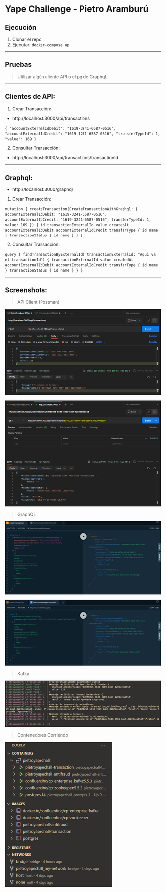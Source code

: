
# Yape Challenge - Pietro Aramburú

## Ejecución

1. Clonar el repo
2. Ejecutar: 	`docker-compose up`

---

## Pruebas

> Utilizar algún cliente API o el pg de Graphql.

---

## Clientes de API:

1. Crear Transacción:

- http://localhost:3000/api/transactions

`
{
  "accountExternalIdDebit": "1619-3241-6587-0516",
  "accountExternalIdCredit": "1619-1271-6587-0516",
  "transferTypeId": 1,
  "value": 169
}
`

2. Consultar Transacción:

- http://localhost:3000/api/transactions/transactionId

---

## Graphql:

- http://localhost:3000/graphql

1. Crear Transacción:

`
mutation {
  createTransaction(CreateTransactionWithGraphql: {
    accountExternalIdDebit: "1619-3241-6587-0516",
    accountExternalIdCredit: "1619-3241-6587-0516",
    transferTypeId: 1,
    value: 169
  }) {
    id
    transactionExternalId
    value
    createdAt
    accountExternalIdDebit
    accountExternalIdCredit
    transferType {
      id
      name
    }
    transactionStatus {
      id
      name
    }
  }
}
`


2. Consultar Transacción:

`query {
  findTransactionByExternalId(
    transactionExternalId: "Aqui va el transactionId") {
    transactionExternalId
    value
    createdAt
    accountExternalIdDebit
    accountExternalIdCredit
    transferType {
      id
      name
    }
    transactionStatus {
      id
      name
    }
  }
}
`

---

## Screenshots:

>API Client (Postman)

<img src="https://github.com/PietroArGal/PietroAramburu-YapeChallenge/blob/main/TestPics/postman1.png?raw=true"></img>

<img src="https://github.com/PietroArGal/PietroAramburu-YapeChallenge/blob/main/TestPics/postman2.png?raw=true"></img>

>GraphQL

<img src="https://github.com/PietroArGal/PietroAramburu-YapeChallenge/blob/main/TestPics/graphql1.png?raw=true"></img>

<img src="https://github.com/PietroArGal/PietroAramburu-YapeChallenge/blob/main/TestPics/graphql2.png?raw=true"></img>

>Kafka

<img src="https://github.com/PietroArGal/PietroAramburu-YapeChallenge/blob/main/TestPics/kafkapic.png?raw=true"></img>

>Contenedores Corriendo

<img src="https://github.com/PietroArGal/PietroAramburu-YapeChallenge/blob/main/TestPics/docker.png?raw=true"></img>